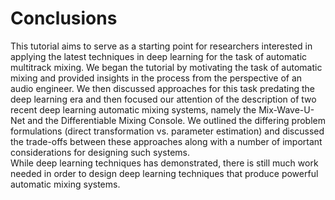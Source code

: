 # Conclusions

This tutorial aims to serve as a starting point for researchers interested in applying the latest techniques in deep learning for the task of automatic multitrack mixing. We began the tutorial by motivating the task of automatic mixing and provided insights in the process from the perspective of an audio engineer. We then discussed approaches for this task predating the deep learning era and then focused our attention of the description of two recent deep learning automatic mixing systems, namely the Mix-Wave-U-Net and the Differentiable Mixing Console. We outlined the differing problem formulations (direct transformation vs. parameter estimation) and discussed the trade-offs between these approaches along with a number of important considerations for designing such systems.  
While deep learning techniques has demonstrated, there is still much work needed in order to design deep learning techniques that produce powerful automatic mixing systems. 